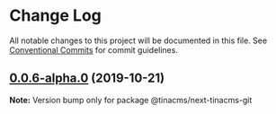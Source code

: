 # Change Log

All notable changes to this project will be documented in this file.
See [Conventional Commits](https://conventionalcommits.org) for commit guidelines.

## [0.0.6-alpha.0](https://github.com/tinacms/tinacms/compare/@tinacms/next-tinacms-git@0.0.1...@tinacms/next-tinacms-git@0.0.6-alpha.0) (2019-10-21)

**Note:** Version bump only for package @tinacms/next-tinacms-git
